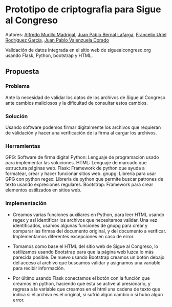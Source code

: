 # Prototipo de criptografia para Sigue al Congreso
Autores: [Alfredo Murillo Madrigal](https://www.linkedin.com/in/alfredomurillomadrigal/), [Juan Pablo Bernal Lafarga](https://www.linkedin.com/in/juan-pablo-bernal-lafarga-7b9942232/), [Francelio Uriel Rodríguez García](https://linkedin.com/in/franceliouriel/), [Juan Pablo Valenzuela Dorado](https://www.linkedin.com/in/juan-pablo-valenzuela-dorado-5763b6250/)

Validación de datos integrada en el sitio web de siguealcongreso.org usando Flask, Python, bootstrap y HTML.

## Propuesta

### Problema
Ante la necesidad de validar los datos de los archivos de Sigue al Congreso ante cambios maliciosos y la dificultad de consultar estos cambios.

### Solución
Usando software podemos firmar digitalmente los archivos que requieran de válidación y hacer una verificación de la firma al cargar los archivos.

### Herramientas
GPG: Software de firma digital
Python: Lenguaje de programación usado para implementar las soluciones.
HTML: Lenguaje de marcado que estructura páginas web.
Flask: Framework de python que ayuda a formatear, crear y hacer funcionar sitios web.
gnupg: Librería para usar GPG con python
regex: Librería de python que permite buscar patrones de texto usando expresiones regulares.
Bootstrap: Framework para crear elementos estilizados en sitios web.

### Implementación
- Creamos varias funciones auxiliares en Python, para leer HTML usando regex y así identificar los archivos que necesitamos validar. Una vez identificados, usamos algunas funciones de gnupg para crear y comparar las firmas del documento original, y del documento a verificar. Implementamos diferentes excepciones en caso de error.

- Tomamos como base el HTML del sitio web de Sigue al Congreso, lo estilizamos usando Bootstrap para que la página web luzca lo más parecida posible. De nuevo usando Bootstrap creamos un botón debajo del acceso al archivo que buscamos válidar y asignamos una variable para recibir información.

- Por último usando Flask conectamos el botón con la función que creamos en python, haciendo que esta se active al presionarlo, y regresa a la variable que creamos en el html una cadena de texto que indica si el archivo es el original, si sufrió algún cambio o si hubo algún error.
